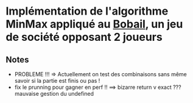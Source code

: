 # Implémentation de l'algorithme MinMax appliqué au [Bobail](https://www.dragono.fr/jeux-strat%C3%A9gie-anciens/le-bobail/), un jeu de société opposant 2 joueurs 



## Notes

- PROBLEME !!! => Actuellement on test des combinaisons sans même savoir si la partie est finis ou pas !
- fix le prunning pour gagner  en perf !! ==> bizarre
        return v exact ???  
        mauvaise gestion du undefined